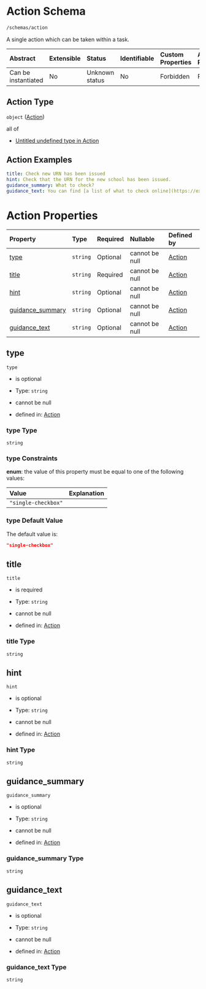 # Action Schema

```txt
/schemas/action
```

A single action which can be taken within a task.

| Abstract            | Extensible | Status         | Identifiable | Custom Properties | Additional Properties | Access Restrictions | Defined In                                                                                  |
| :------------------ | :--------- | :------------- | :----------- | :---------------- | :-------------------- | :------------------ | :------------------------------------------------------------------------------------------ |
| Can be instantiated | No         | Unknown status | No           | Forbidden         | Forbidden             | none                | [action.schema.json](../../app/workflows/schemas/action.schema.json "open original schema") |

## Action Type

`object` ([Action](action.md))

all of

*   [Untitled undefined type in Action](action-allof-0.md "check type definition")

## Action Examples

```yaml
title: Check new URN has been issued
hint: Check that the URN for the new school has been issued.
guidance_summary: What to check?
guidance_text: You can find [a list of what to check online](https://example.com).

```

# Action Properties

| Property                               | Type     | Required | Nullable       | Defined by                                                                                     |
| :------------------------------------- | :------- | :------- | :------------- | :--------------------------------------------------------------------------------------------- |
| [type](#type)                          | `string` | Optional | cannot be null | [Action](action-properties-type.md "/schemas/action#/properties/type")                         |
| [title](#title)                        | `string` | Required | cannot be null | [Action](action-properties-title.md "/schemas/action#/properties/title")                       |
| [hint](#hint)                          | `string` | Optional | cannot be null | [Action](action-properties-hint.md "/schemas/action#/properties/hint")                         |
| [guidance\_summary](#guidance_summary) | `string` | Optional | cannot be null | [Action](action-properties-guidance_summary.md "/schemas/action#/properties/guidance_summary") |
| [guidance\_text](#guidance_text)       | `string` | Optional | cannot be null | [Action](action-properties-guidance_text.md "/schemas/action#/properties/guidance_text")       |

## type



`type`

*   is optional

*   Type: `string`

*   cannot be null

*   defined in: [Action](action-properties-type.md "/schemas/action#/properties/type")

### type Type

`string`

### type Constraints

**enum**: the value of this property must be equal to one of the following values:

| Value               | Explanation |
| :------------------ | :---------- |
| `"single-checkbox"` |             |

### type Default Value

The default value is:

```json
"single-checkbox"
```

## title



`title`

*   is required

*   Type: `string`

*   cannot be null

*   defined in: [Action](action-properties-title.md "/schemas/action#/properties/title")

### title Type

`string`

## hint



`hint`

*   is optional

*   Type: `string`

*   cannot be null

*   defined in: [Action](action-properties-hint.md "/schemas/action#/properties/hint")

### hint Type

`string`

## guidance\_summary



`guidance_summary`

*   is optional

*   Type: `string`

*   cannot be null

*   defined in: [Action](action-properties-guidance_summary.md "/schemas/action#/properties/guidance_summary")

### guidance\_summary Type

`string`

## guidance\_text



`guidance_text`

*   is optional

*   Type: `string`

*   cannot be null

*   defined in: [Action](action-properties-guidance_text.md "/schemas/action#/properties/guidance_text")

### guidance\_text Type

`string`
